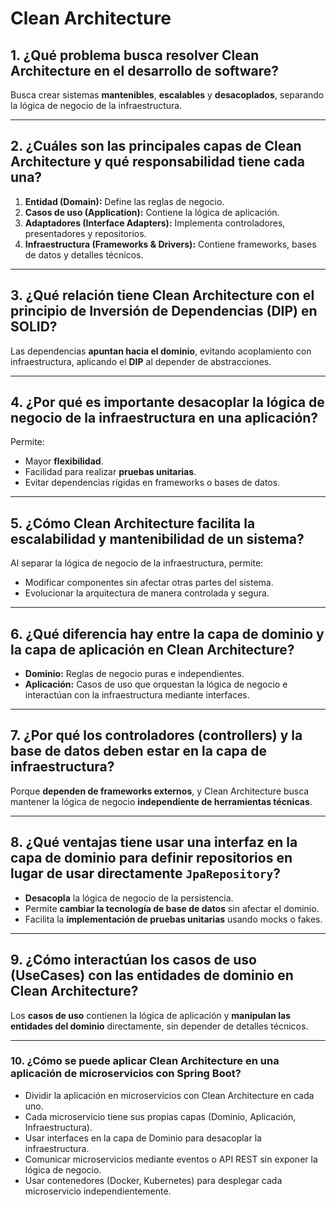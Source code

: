 # Clean Architecture

## 1. ¿Qué problema busca resolver Clean Architecture en el desarrollo de software?

Busca crear sistemas **mantenibles**, **escalables** y **desacoplados**, separando la lógica de negocio de la infraestructura.

---

## 2. ¿Cuáles son las principales capas de Clean Architecture y qué responsabilidad tiene cada una?

1. **Entidad (Domain):** Define las reglas de negocio.
2. **Casos de uso (Application):** Contiene la lógica de aplicación.
3. **Adaptadores (Interface Adapters):** Implementa controladores, presentadores y repositorios.
4. **Infraestructura (Frameworks & Drivers):** Contiene frameworks, bases de datos y detalles técnicos.

---

## 3. ¿Qué relación tiene Clean Architecture con el principio de Inversión de Dependencias (DIP) en SOLID?

Las dependencias **apuntan hacia el dominio**, evitando acoplamiento con infraestructura, aplicando el **DIP** al depender de abstracciones.

---

## 4. ¿Por qué es importante desacoplar la lógica de negocio de la infraestructura en una aplicación?

Permite:

- Mayor **flexibilidad**.
- Facilidad para realizar **pruebas unitarias**.
- Evitar dependencias rígidas en frameworks o bases de datos.

---

## 5. ¿Cómo Clean Architecture facilita la escalabilidad y mantenibilidad de un sistema?

Al separar la lógica de negocio de la infraestructura, permite:

- Modificar componentes sin afectar otras partes del sistema.
- Evolucionar la arquitectura de manera controlada y segura.

---

## 6. ¿Qué diferencia hay entre la capa de dominio y la capa de aplicación en Clean Architecture?

- **Dominio:** Reglas de negocio puras e independientes.
- **Aplicación:** Casos de uso que orquestan la lógica de negocio e interactúan con la infraestructura mediante interfaces.

---

## 7. ¿Por qué los controladores (controllers) y la base de datos deben estar en la capa de infraestructura?

Porque **dependen de frameworks externos**, y Clean Architecture busca mantener la lógica de negocio **independiente de herramientas técnicas**.

---

## 8. ¿Qué ventajas tiene usar una interfaz en la capa de dominio para definir repositorios en lugar de usar directamente `JpaRepository`?

- **Desacopla** la lógica de negocio de la persistencia.
- Permite **cambiar la tecnología de base de datos** sin afectar el dominio.
- Facilita la **implementación de pruebas unitarias** usando mocks o fakes.

---

## 9. ¿Cómo interactúan los casos de uso (UseCases) con las entidades de dominio en Clean Architecture?

Los **casos de uso** contienen la lógica de aplicación y **manipulan las entidades del dominio** directamente, sin depender de detalles técnicos.

---

### 10. ¿Cómo se puede aplicar Clean Architecture en una aplicación de microservicios con Spring Boot?

- Dividir la aplicación en microservicios con Clean Architecture en cada uno.
- Cada microservicio tiene sus propias capas (Dominio, Aplicación, Infraestructura).
- Usar interfaces en la capa de Dominio para desacoplar la infraestructura.
- Comunicar microservicios mediante eventos o API REST sin exponer la lógica de negocio.
- Usar contenedores (Docker, Kubernetes) para desplegar cada microservicio independientemente.
